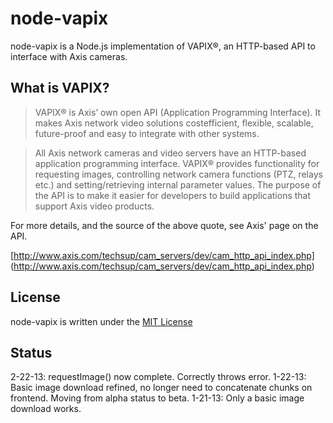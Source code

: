 # node-vapix

node-vapix is a Node.js implementation of VAPIX®, an HTTP-based API to
interface with Axis cameras.

## What is VAPIX?

> VAPIX® is Axis’ own open API (Application Programming Interface). It
> makes Axis network video solutions costefficient, flexible, scalable,
> future-proof and easy to integrate with other systems.

> All Axis network cameras and video servers have an HTTP-based
> application programming interface. VAPIX® provides functionality for
> requesting images, controlling network camera functions (PTZ, relays
> etc.) and setting/retrieving internal parameter values. The purpose
> of the API is to make it easier for developers to build applications
> that support Axis video products.

For more details, and the source of the above quote, see Axis' page on
the API.

[http://www.axis.com/techsup/cam_servers/dev/cam_http_api_index.php]
(http://www.axis.com/techsup/cam_servers/dev/cam_http_api_index.php)

## License

node-vapix is written under the [MIT License](http://opensource.org/licenses/MIT)

## Status

2-22-13: requestImage() now complete. Correctly throws error.
1-22-13: Basic image download refined, no longer need to concatenate
chunks on frontend. Moving from alpha status to beta.
1-21-13: Only a basic image download works.
